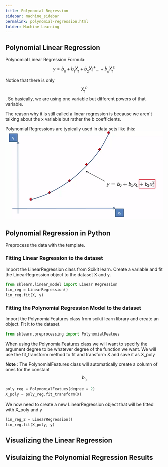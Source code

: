 ```yaml
---
title: Polynomial Regression
sidebar: machine_sidebar
permalink: polynomial-regression.html
folder: Machine Learning
---
```

<script src="https://cdnjs.cloudflare.com/ajax/libs/mathjax/2.7.0/MathJax.js?config=TeX-AMS-MML_HTMLorMML" type="text/javascript"></script>

## Polynomial Linear Regression 

Polynomial Linear Regression Formula: $$y= b_{_0} + b_{_1}X_{_1} + b_{_2}X{_1}^ + ... + b_{_n}X_{_1}^n$$

Notice that there is only $$X_{_1}^n$$. So basically, we are using one variable but different powers of that variable.

The reason why it is still called a linear regression is because we aren't talking about the x variable but rather the b coefficients.

Polynomial Regressions are typically used in data sets like this:
<img src="\images\machine-learning\regression\prgraph.png" alt="Mountain View">

## Polynomial Regression in Python 

Preprocess the data with the template.

### Fitting Linear Regression to the dataset

Import the LinearRegression class from Scikit learn. Create a variable and fit the LinearRegression object to the dataset X and y.

~~~ python
from sklearn.linear_model import Linear Regression
lin_reg = LinearRegression()
lin_reg.fit(X, y)
~~~

### Fitting the Polynomial Regression Model to the dataset

Import the PolynomialFeatures class from scikit learn library and create an object. Fit it to the dataset.

~~~python 
from sklearn.preprocessing import PolynomialFeatues
~~~

When using the PolynomialFeatures class we will want to specify the argument degree to be whatever degree of the function we want.
We will use the fit_transform method to fit and transform X and save it as X_poly

**Note** : The PolynomialFeatures class will automatically create a column of ones for the constant $$b_{_0}$$

~~~python 
poly_reg = PolynomialFeatues(degree = 2)
X_poly = poly_reg.fit_transform(X)
~~~

We now need to create a new LinearRegression object that will be fitted with X_poly and y

~~~python 
lin_reg_2 = LinearRegression()
lin_reg.fit(X_poly, y)
~~~

## Visualizing the Linear Regression


## Visulaizing the Polynomial Regression Results


